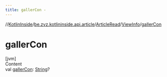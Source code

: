 ```yaml
---
title: gallerCon -
---
```

//[KotlinInside](../../../index.md)/[be.zvz.kotlininside.api.article](../../index.md)/[ArticleRead](../index.md)/[ViewInfo](index.md)/[gallerCon](galler-con.md)



# gallerCon  
[jvm]  
Content  
val [gallerCon](galler-con.md): [String](https://kotlinlang.org/api/latest/jvm/stdlib/kotlin/-string/index.html)?  



